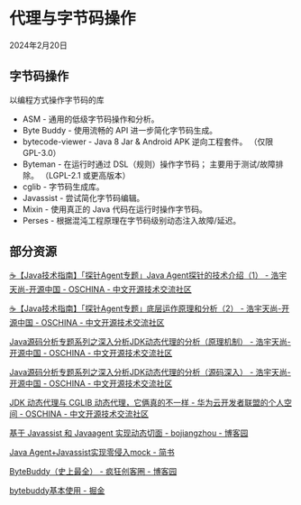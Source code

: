 # 代理与字节码操作

2024年2月20日

## 字节码操作

以编程方式操作字节码的库

+ ASM - 通用的低级字节码操作和分析。
+ Byte Buddy - 使用流畅的 API 进一步简化字节码生成。
+ bytecode-viewer - Java 8 Jar & Android APK 逆向工程套件。 （仅限 GPL-3.0）
+ Byteman - 在运行时通过 DSL（规则）操作字节码； 主要用于测试/故障排除。 （LGPL-2.1 或更高版本）
+ cglib - 字节码生成库。
+ Javassist - 尝试简化字节码编辑。
+ Mixin - 使用真正的 Java 代码在运行时操作字节码。
+ Perses - 根据混沌工程原理在字节码级别动态注入故障/延迟。

## 部分资源

[☕【Java技术指南】「探针Agent专题」Java Agent探针的技术介绍（1） - 浩宇天尚-开源中国 - OSCHINA - 中文开源技术交流社区](https://my.oschina.net/liboware/blog/5156322)

[☕【Java技术指南】「探针Agent专题」底层运作原理和分析（2） - 浩宇天尚-开源中国 - OSCHINA - 中文开源技术交流社区](https://my.oschina.net/liboware/blog/5156358)

[Java源码分析专题系列之深入分析JDK动态代理的分析（原理机制） - 浩宇天尚-开源中国 - OSCHINA - 中文开源技术交流社区](https://my.oschina.net/liboware/blog/5005386)

[Java源码分析专题系列之深入分析JDK动态代理的分析（源码深入） - 浩宇天尚-开源中国 - OSCHINA - 中文开源技术交流社区](https://my.oschina.net/liboware/blog/5071416)

[JDK 动态代理与 CGLIB 动态代理，它俩真的不一样 - 华为云开发者联盟的个人空间 - OSCHINA - 中文开源技术交流社区](https://my.oschina.net/u/4526289/blog/5338398)

[基于 Javassist 和 Javaagent 实现动态切面 - bojiangzhou - 博客园](https://www.cnblogs.com/chiangchou/p/javassist.html)

[Java Agent+Javassist实现零侵入mock - 简书](https://www.jianshu.com/p/3866f075524f)

[ByteBuddy（史上最全） - 疯狂创客圈 - 博客园](https://www.cnblogs.com/crazymakercircle/p/16635330.html)

[bytebuddy基本使用 - 掘金](https://juejin.cn/post/7031748974285422629)